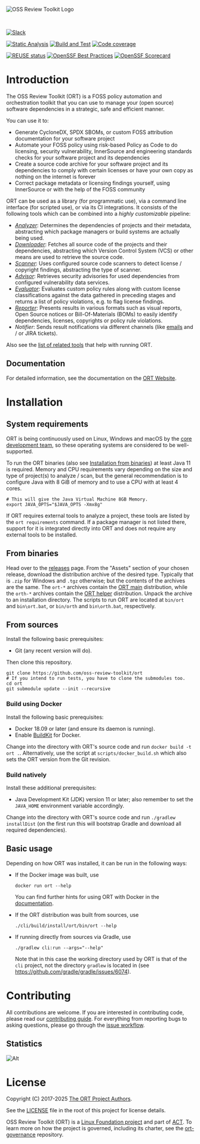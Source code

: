![OSS Review Toolkit Logo](./logos/ort.png)

&nbsp;

[![Slack][1]][2]

[![Static Analysis][3]][4] [![Build and Test][5]][6] [![Code coverage][7]][8]

[![REUSE status][9]][10] [![OpenSSF Best Practices][11]][12] [![OpenSSF Scorecard][13]][14]

[1]: https://img.shields.io/badge/Join_us_on_Slack!-ort--talk-blue.svg?longCache=true&logo=slack
[2]: http://slack.oss-review-toolkit.org
[3]: https://github.com/oss-review-toolkit/ort/actions/workflows/static-analysis.yml/badge.svg
[4]: https://github.com/oss-review-toolkit/ort/actions/workflows/static-analysis.yml
[5]: https://github.com/oss-review-toolkit/ort/actions/workflows/build-and-test.yml/badge.svg
[6]: https://github.com/oss-review-toolkit/ort/actions/workflows/build-and-test.yml
[7]: https://codecov.io/gh/oss-review-toolkit/ort/branch/main/graph/badge.svg?token=QD2tCSUTVN
[8]: https://app.codecov.io/gh/oss-review-toolkit/ort
[9]: https://api.reuse.software/badge/github.com/oss-review-toolkit/ort
[10]: https://api.reuse.software/info/github.com/oss-review-toolkit/ort
[11]: https://www.bestpractices.dev/projects/4618/badge
[12]: https://www.bestpractices.dev/projects/4618
[13]: https://api.scorecard.dev/projects/github.com/oss-review-toolkit/ort/badge
[14]: https://scorecard.dev/viewer/?uri=github.com/oss-review-toolkit/ort

# Introduction

The OSS Review Toolkit (ORT) is a FOSS policy automation and orchestration toolkit that you can use to manage your (open source) software dependencies in a strategic, safe and efficient manner.

You can use it to:

* Generate CycloneDX, SPDX SBOMs, or custom FOSS attribution documentation for your software project
* Automate your FOSS policy using risk-based Policy as Code to do licensing, security vulnerability, InnerSource and engineering standards checks for your software project and its dependencies
* Create a source code archive for your software project and its dependencies to comply with certain licenses or have your own copy as nothing on the internet is forever
* Correct package metadata or licensing findings yourself, using InnerSource or with the help of the FOSS community

ORT can be used as a library (for programmatic use), via a command line interface (for scripted use), or via its CI integrations.
It consists of the following tools which can be combined into a *highly customizable* pipeline:

* [*Analyzer*](https://oss-review-toolkit.org/ort/docs/tools/analyzer):
  Determines the dependencies of projects and their metadata, abstracting which package managers or build systems are actually being used.
* [*Downloader*](https://oss-review-toolkit.org/ort/docs/tools/downloader):
  Fetches all source code of the projects and their dependencies, abstracting which Version Control System (VCS) or other means are used to retrieve the source code.
* [*Scanner*](https://oss-review-toolkit.org/ort/docs/tools/scanner):
  Uses configured source code scanners to detect license / copyright findings, abstracting the type of scanner.
* [*Advisor*](https://oss-review-toolkit.org/ort/docs/tools/advisor):
  Retrieves security advisories for used dependencies from configured vulnerability data services.
* [*Evaluator*](https://oss-review-toolkit.org/ort/docs/tools/evaluator):
  Evaluates custom policy rules along with custom license classifications against the data gathered in preceding stages and returns a list of policy violations, e.g. to flag license findings.
* [*Reporter*](https://oss-review-toolkit.org/ort/docs/tools/reporter):
  Presents results in various formats such as visual reports, Open Source notices or Bill-Of-Materials (BOMs) to easily identify dependencies, licenses, copyrights or policy rule violations.
* *Notifier*:
  Sends result notifications via different channels (like [emails](./examples/example.notifications.kts) and / or JIRA tickets).

Also see the [list of related tools](https://oss-review-toolkit.org/ort/docs/related-tools) that help with running ORT.

## Documentation

For detailed information, see the documentation on the [ORT Website](https://oss-review-toolkit.org/ort/).

# Installation

## System requirements

ORT is being continuously used on Linux, Windows and macOS by the [core development team](https://github.com/orgs/oss-review-toolkit/people), so these operating systems are considered to be well-supported.

To run the ORT binaries (also see [Installation from binaries](#from-binaries)) at least Java 11 is required.
Memory and CPU requirements vary depending on the size and type of project(s) to analyze / scan, but the general recommendation is to configure Java with 8 GiB of memory and to use a CPU with at least 4 cores.

```shell
# This will give the Java Virtual Machine 8GB Memory.
export JAVA_OPTS="$JAVA_OPTS -Xmx8g"
```

If ORT requires external tools to analyze a project, these tools are listed by the `ort requirements` command.
If a package manager is not listed there, support for it is integrated directly into ORT and does not require any external tools to be installed.

## From binaries

Head over to the [releases](https://github.com/oss-review-toolkit/ort/releases) page.
From the "Assets" section of your chosen release, download the distribution archive of the desired type.
Typically that is `.zip` for Windows and `.tgz` otherwise; but the contents of the archives are the same.
The `ort-*` archives contain the [ORT main](./cli/) distribution, while the `orth-*` archives contain the [ORT helper](./cli-helper/) distribution.
Unpack the archive to an installation directory.
The scripts to run ORT are located at `bin/ort` and `bin\ort.bat`, or `bin/orth` and `bin\orth.bat`, respectively.

## From sources

Install the following basic prerequisites:

* Git (any recent version will do).

Then clone this repository.

```shell
git clone https://github.com/oss-review-toolkit/ort
# If you intend to run tests, you have to clone the submodules too.
cd ort
git submodule update --init --recursive
```

### Build using Docker

Install the following basic prerequisites:

* Docker 18.09 or later (and ensure its daemon is running).
* Enable [BuildKit](https://docs.docker.com/develop/develop-images/build_enhancements/#to-enable-buildkit-builds) for Docker.

Change into the directory with ORT's source code and run `docker build -t ort .`.
Alternatively, use the script at `scripts/docker_build.sh` which also sets the ORT version from the Git revision.

### Build natively

Install these additional prerequisites:

* Java Development Kit (JDK) version 11 or later; also remember to set the `JAVA_HOME` environment variable accordingly.

Change into the directory with ORT's source code and run `./gradlew installDist` (on the first run this will bootstrap Gradle and download all required dependencies).

## Basic usage

Depending on how ORT was installed, it can be run in the following ways:

* If the Docker image was built, use

  ```shell
  docker run ort --help
  ```

  You can find further hints for using ORT with Docker in the [documentation](./website/docs/guides/docker.md).

* If the ORT distribution was built from sources, use

  ```shell
  ./cli/build/install/ort/bin/ort --help
  ```

* If running directly from sources via Gradle, use

  ```shell
  ./gradlew cli:run --args="--help"
  ```

  Note that in this case the working directory used by ORT is that of the `cli` project, not the directory `gradlew` is located in (see https://github.com/gradle/gradle/issues/6074).

# Contributing

All contributions are welcome.
If you are interested in contributing code, please read our [contributing guide](https://github.com/oss-review-toolkit/.github/blob/main/CONTRIBUTING.md).
For everything from reporting bugs to asking questions, please go through the [issue workflow](https://github.com/oss-review-toolkit/ort/issues/new/choose).

## Statistics

![Alt](https://repobeats.axiom.co/api/embed/39cfad4ac09c3b4a361a1365ccf1a65c612a8ed0.svg "Repobeats analytics image")

# License

Copyright (C) 2017-2025 [The ORT Project Authors](./NOTICE).

See the [LICENSE](./LICENSE) file in the root of this project for license details.

OSS Review Toolkit (ORT) is a [Linux Foundation project](https://www.linuxfoundation.org/) and part of [ACT](https://automatecompliance.org/).
To learn more on how the project is governed, including its charter, see the [ort-governance](https://github.com/oss-review-toolkit/ort-governance) repository.
